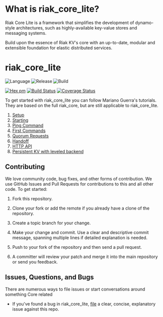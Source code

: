 # What is riak_core_lite?

Riak Core Lite is a framework that simplifies the development of dynamo-style architectures, such as highly-available key-value stores and messaging systems.

Build upon the essence of Riak KV's core with an up-to-date, modular and extensible foundation for elastic distributed services.

# riak_core_lite

![Language](https://img.shields.io/badge/language-erlang-blue.svg)
![Release](https://img.shields.io/badge/release-R21+-9cf.svg)
![Build](https://img.shields.io/badge/build-rebar3%203.13.0-brightgreen.svg)

[![Hex pm](https://img.shields.io/hexpm/v/riak_core_lite.svg)](https://hex.pm/packages/riak_core_lite)
[![Build Status](https://api.travis-ci.org/riak-core-lite/riak_core_lite.svg?branch=master)](https://api.travis-ci.org/riak-core-lite/riak_core_lite.svg?branch=master)
[![Coverage Status](https://coveralls.io/repos/github/riak-core-lite/riak_core_lite/badge.svg?branch=master)](https://coveralls.io/github/riak-core-lite/riak_core_lite?branch=master)


To get started with riak_core_lite you can follow Mariano Guerra's tutorials.
They are based on the full riak_core, but are still applicable to riak_core_lite.

1. [Setup](http://marianoguerra.org/posts/riak-core-tutorial-part-1-setup.html)
2. [Starting](http://marianoguerra.org/posts/riak-core-tutorial-part-2-starting.html)
3. [Ping Command](http://marianoguerra.org/posts/riak-core-tutorial-part-3-ping-command.html)
4. [First Commands](http://marianoguerra.org/posts/riak-core-tutorial-part-4-first-commands.html)
5. [Quorum Requests](http://marianoguerra.org/posts/riak-core-tutorial-part-5-quorum-requests.html)
6. [Handoff](http://marianoguerra.org/posts/riak-core-tutorial-part-6-handoff.html)
7. [HTTP API](http://marianoguerra.org/posts/riak-core-tutorial-part-8-http-api.html)
9. [Persistent KV with leveled backend](http://marianoguerra.org/posts/riak-core-tutorial-part-9-persistent-kv-with-leveled-backend.html)

## Contributing

We love community code, bug fixes, and other forms of contribution. We
use GitHub Issues and Pull Requests for contributions to this and all
other code. To get started:

1. Fork this repository.
2. Clone your fork or add the remote if you already have a clone of
   the repository.
3. Create a topic branch for your change.
4. Make your change and commit. Use a clear and descriptive commit
   message, spanning multiple lines if detailed explanation is needed.
5. Push to your fork of the repository and then send a pull request.

6. A committer will review your patch and merge it into the main
   repository or send you feedback.

## Issues, Questions, and Bugs

There are numerous ways to file issues or start conversations around
something Core related

* If you've found a bug in riak_core_lite,
  [file](https://github.com/riak-core-lite/riak_core_lite/issues) a clear, concise,
  explanatory issue against this repo.
